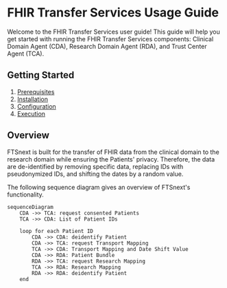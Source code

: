 # FHIR Transfer Services Usage Guide

Welcome to the FHIR Transfer Services user guide! This guide will help you get started with running
the FHIR Transfer Services components: Clinical Domain Agent (CDA),
Research Domain Agent (RDA), and Trust Center Agent (TCA).

## Getting Started

1. [Prerequisites](./usage/prerequisites)
2. [Installation](./usage/installation)
3. [Configuration](./usage/configuration)
4. [Execution](./usage/execution)

## Overview

FTSnext is built for the transfer of FHIR data from the clinical domain to the research domain
while ensuring the Patients' privacy. Therefore, the data are de-identified by removing specific
data, replacing IDs with pseudonymized IDs, and shifting the dates by a random value.

The following sequence diagram gives an overview of FTSnext's functionality.

```mermaid
sequenceDiagram
    CDA ->> TCA: request consented Patients
    TCA ->> CDA: List of Patient IDs

    loop for each Patient ID
        CDA ->> CDA: deidentify Patient
        CDA ->> TCA: request Transport Mapping
        TCA ->> CDA: Transport Mapping and Date Shift Value
        CDA ->> RDA: Patient Bundle
        RDA ->> TCA: request Research Mapping
        TCA ->> RDA: Research Mapping
        RDA ->> RDA: deidentify Patient
    end
```
